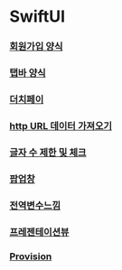 # SwiftUI

### [회원가입 양식](https://github.com/myungsworld/SwiftUI/blob/master/Tutorials/Tutorials/LoginFormEx.swift)  

### [탭바 양식](https://github.com/myungsworld/SwiftUI/blob/master/Tutorials/Tutorials/TabBar2.swift)

### [더치페이](https://github.com/myungsworld/SwiftUI/blob/master/Tutorials/Tutorials/PaySeparate.swift)

### [http URL 데이터 가져오기](https://github.com/myungsworld/SwiftUI/blob/master/Tutorials/Tutorials/URLTutorial.swift)

### [글자 수 제한 및 체크](https://github.com/myungsworld/SwiftUI/blob/master/Tutorials/Tutorials/ValidatingDIsableForms.swift)

### [팝업창](https://github.com/myungsworld/SwiftUI/blob/master/Tutorials/Tutorials/PopUp.swift)

### [전역변수느낌](https://github.com/myungsworld/SwiftUI/blob/master/Tutorials/Tutorials/ObservedTutorial.swift)

### [프레젠테이션뷰](https://github.com/myungsworld/SwiftUI/blob/master/Tutorials/Tutorials/ShwoingAndHidingViews.swift)

### [Provision](https://stackoverflow.com/questions/36689116/certificate-has-either-expired-or-has-been-revoked/53925890#53925890)
